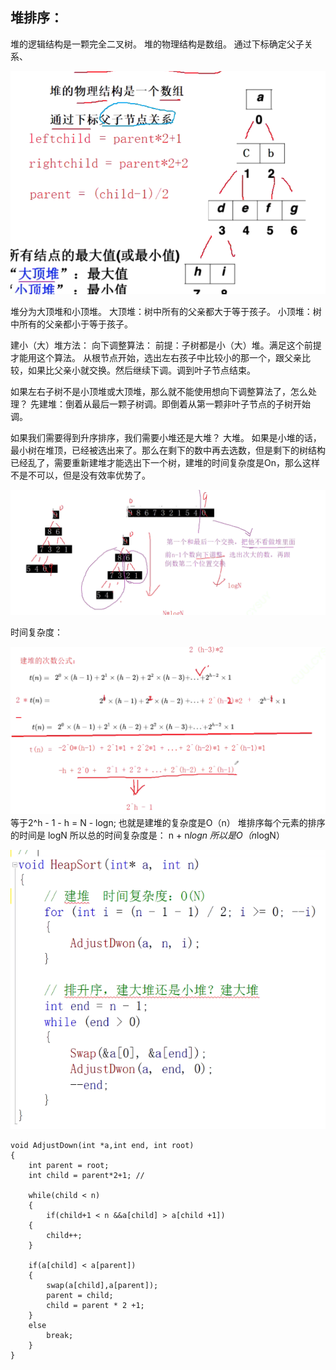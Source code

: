 ## 堆排序：
堆的逻辑结构是一颗完全二叉树。
堆的物理结构是数组。
通过下标确定父子关系、

![](attachments/选择排序_image_0.png)

堆分为大顶堆和小顶堆。
大顶堆：树中所有的父亲都大于等于孩子。
小顶堆：树中所有的父亲都小于等于孩子。

建小（大）堆方法：
向下调整算法：
前提：子树都是小（大）堆。满足这个前提才能用这个算法。
从根节点开始，选出左右孩子中比较小的那一个，跟父亲比较，如果比父亲小就交换。然后继续下调。调到叶子节点结束。

如果左右子树不是小顶堆或大顶堆，那么就不能使用想向下调整算法了，怎么处理？
先建堆：倒着从最后一颗子树调。即倒着从第一颗非叶子节点的子树开始调。


如果我们需要得到升序排序，我们需要小堆还是大堆？
大堆。
如果是小堆的话，最小树在堆顶，已经被选出来了。那么在剩下的数中再去选数，但是剩下的树结构已经乱了，需要重新建堆才能选出下一个树，建堆的时间复杂度是On，那么这样不是不可以，但是没有效率优势了。

![](attachments/选择排序_image_1.png)


时间复杂度：

![](attachments/选择排序_image_2.png)
等于2^h - 1 - h   =  N - logn;
也就是建堆的复杂度是O（n）
堆排序每个元素的排序的时间是 logN
所以总的时间复杂度是： n + n*logn  所以是O（n*logN）


![](attachments/选择排序_image_3.png)

```
void AdjustDown(int *a,int end, int root)
{
    int parent = root;
    int child = parent*2+1; //
    
    while(child < n)
    {
        if(child+1 < n &&a[child] > a[child +1])
    {
        child++;    
    }
    
    if(a[child] < a[parent])
    {
        swap(a[child],a[parent]);
        parent = child;
        child = parent * 2 +1;    
    }
    else
        break;    
    }
}
```
